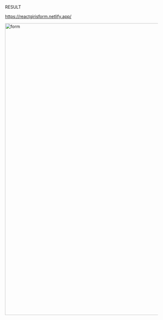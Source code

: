 RESULT

https://reactgirisform.netlify.app/


<img width="960" alt="form" src="https://user-images.githubusercontent.com/96357374/215153045-67a448f3-4b09-4403-88c8-56d36c93290e.png">
